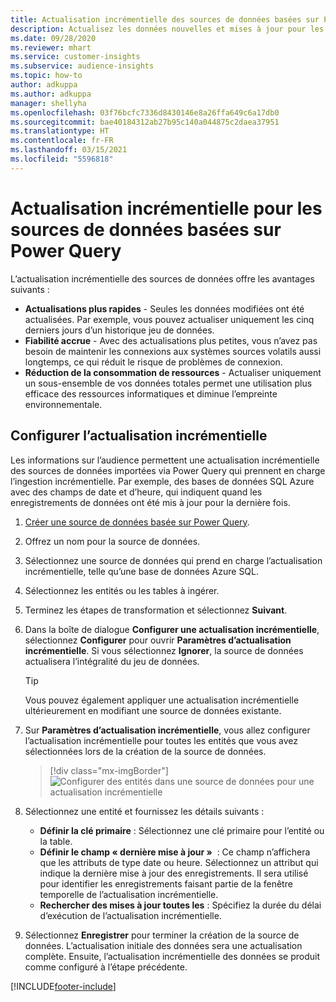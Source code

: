 ```yaml
---
title: Actualisation incrémentielle des sources de données basées sur Power Query
description: Actualisez les données nouvelles et mises à jour pour les sources de données volumineuses basées sur Power Query.
ms.date: 09/28/2020
ms.reviewer: mhart
ms.service: customer-insights
ms.subservice: audience-insights
ms.topic: how-to
author: adkuppa
ms.author: adkuppa
manager: shellyha
ms.openlocfilehash: 03f76bcfc7336d8430146e8a26ffa649c6a17db0
ms.sourcegitcommit: bae40184312ab27b95c140a044875c2daea37951
ms.translationtype: HT
ms.contentlocale: fr-FR
ms.lasthandoff: 03/15/2021
ms.locfileid: "5596818"
---
```

# <a name="incremental-refresh-for-data-sources-based-on-power-query"></a>Actualisation incrémentielle pour les sources de données basées sur Power Query

L’actualisation incrémentielle des sources de données offre les avantages suivants :

- **Actualisations plus rapides** - Seules les données modifiées ont été actualisées. Par exemple, vous pouvez actualiser uniquement les cinq derniers jours d’un historique jeu de données.
- **Fiabilité accrue** - Avec des actualisations plus petites, vous n’avez pas besoin de maintenir les connexions aux systèmes sources volatils aussi longtemps, ce qui réduit le risque de problèmes de connexion.
- **Réduction de la consommation de ressources** - Actualiser uniquement un sous-ensemble de vos données totales permet une utilisation plus efficace des ressources informatiques et diminue l’empreinte environnementale.

## <a name="configure-incremental-refresh"></a>Configurer l’actualisation incrémentielle

Les informations sur l’audience permettent une actualisation incrémentielle des sources de données importées via Power Query qui prennent en charge l’ingestion incrémentielle. Par exemple, des bases de données SQL Azure avec des champs de date et d’heure, qui indiquent quand les enregistrements de données ont été mis à jour pour la dernière fois.

1. [Créer une source de données basée sur Power Query](connect-power-query.md).

1. Offrez un nom pour la source de données.

1. Sélectionnez une source de données qui prend en charge l’actualisation incrémentielle, telle qu’une base de données Azure SQL.

1. Sélectionnez les entités ou les tables à ingérer.

1. Terminez les étapes de transformation et sélectionnez **Suivant**.

1. Dans la boîte de dialogue **Configurer une actualisation incrémentielle**, sélectionnez **Configurer** pour ouvrir **Paramètres d’actualisation incrémentielle**. Si vous sélectionnez **Ignorer**, la source de données actualisera l’intégralité du jeu de données.
   > [!TIP]
   > Vous pouvez également appliquer une actualisation incrémentielle ultérieurement en modifiant une source de données existante.

1. Sur **Paramètres d’actualisation incrémentielle**, vous allez configurer l’actualisation incrémentielle pour toutes les entités que vous avez sélectionnées lors de la création de la source de données.

   > [!div class="mx-imgBorder"]
   > ![Configurer des entités dans une source de données pour une actualisation incrémentielle](media/incremental-refresh-settings.png "Configurer des entités dans une source de données pour une actualisation incrémentielle")

1. Sélectionnez une entité et fournissez les détails suivants :

   - **Définir la clé primaire** : Sélectionnez une clé primaire pour l’entité ou la table.
   - **Définir le champ « dernière mise à jour »**  : Ce champ n’affichera que les attributs de type date ou heure. Sélectionnez un attribut qui indique la dernière mise à jour des enregistrements. Il sera utilisé pour identifier les enregistrements faisant partie de la fenêtre temporelle de l’actualisation incrémentielle.
   - **Rechercher des mises à jour toutes les** : Spécifiez la durée du délai d’exécution de l’actualisation incrémentielle.

1. Sélectionnez **Enregistrer** pour terminer la création de la source de données. L’actualisation initiale des données sera une actualisation complète. Ensuite, l’actualisation incrémentielle des données se produit comme configuré à l’étape précédente.


[!INCLUDE[footer-include](../includes/footer-banner.md)]